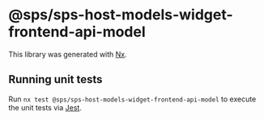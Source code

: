 # @sps/sps-host-models-widget-frontend-api-model

This library was generated with [Nx](https://nx.dev).

## Running unit tests

Run `nx test @sps/sps-host-models-widget-frontend-api-model` to execute the unit tests via [Jest](https://jestjs.io).
